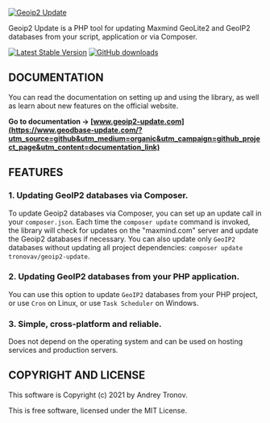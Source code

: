 [![Geoip2 Update](https://user-images.githubusercontent.com/25905384/111375423-4631ce00-86af-11eb-81a9-2bc4dab89068.png)](https://www.geodbase-update.com/?utm_source=github&utm_medium=organic&utm_campaign=github_project_page&utm_content=main_banner)

Geoip2 Update is a PHP tool for updating Maxmind GeoLite2 and GeoIP2 databases from your script, application or via Composer.

[![Latest Stable Version](https://img.shields.io/packagist/v/tronovav/geoip2-update)](https://packagist.org/packages/tronovav/geoip2-update)
[![GitHub downloads](https://img.shields.io/packagist/dt/tronovav/geoip2-update)](https://packagist.org/packages/tronovav/geoip2-update)

DOCUMENTATION
-------------

You can read the documentation on setting up and using the library, as well as learn about new features on the official website.

**Go to documentation -> [www.geoip2-update.com](https://www.geodbase-update.com/?utm_source=github&utm_medium=organic&utm_campaign=github_project_page&utm_content=documentation_link)**

FEATURES
--------

### 1. Updating GeoIP2 databases via Composer.

To update Geoip2 databases via Composer, you can set up an update call in your `composer.json`.
Each time the `composer update` command is invoked, the library will check for updates on the "maxmind.com" server and update the Geoip2 databases if necessary.
You can also update only `GeoIP2` databases without updating all project dependencies:
`composer update tronovav/geoip2-update`.

### 2. Updating GeoIP2 databases from your PHP application.

You can use this option to update `GeoIP2` databases from your PHP project, or use `Cron` on Linux, or use `Task Scheduler` on Windows.

### 3. Simple, cross-platform and reliable.

Does not depend on the operating system and can be used on hosting services and production servers.

COPYRIGHT AND LICENSE
---------------------

This software is Copyright (c) 2021 by Andrey Tronov.

This is free software, licensed under the MIT License.
